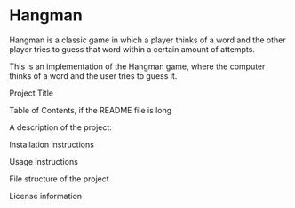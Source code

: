 # Hangman
Hangman is a classic game in which a player thinks of a word and the other player tries to guess that word within a certain amount of attempts.

This is an implementation of the Hangman game, where the computer thinks of a word and the user tries to guess it. 

Project Title

Table of Contents, if the README file is long

A description of the project:

Installation instructions

Usage instructions

File structure of the project

License information
